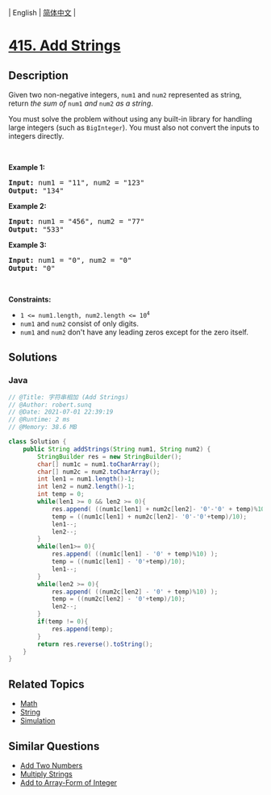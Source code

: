 
| English | [简体中文](README.md) |

# [415. Add Strings](https://leetcode.cn//problems/add-strings/)

## Description

<p>Given two non-negative integers, <code>num1</code> and <code>num2</code> represented as string, return <em>the sum of</em> <code>num1</code> <em>and</em> <code>num2</code> <em>as a string</em>.</p>

<p>You must solve the problem without using any built-in library for handling large integers (such as <code>BigInteger</code>). You must also not convert the inputs to integers directly.</p>

<p>&nbsp;</p>
<p><strong class="example">Example 1:</strong></p>

<pre>
<strong>Input:</strong> num1 = &quot;11&quot;, num2 = &quot;123&quot;
<strong>Output:</strong> &quot;134&quot;
</pre>

<p><strong class="example">Example 2:</strong></p>

<pre>
<strong>Input:</strong> num1 = &quot;456&quot;, num2 = &quot;77&quot;
<strong>Output:</strong> &quot;533&quot;
</pre>

<p><strong class="example">Example 3:</strong></p>

<pre>
<strong>Input:</strong> num1 = &quot;0&quot;, num2 = &quot;0&quot;
<strong>Output:</strong> &quot;0&quot;
</pre>

<p>&nbsp;</p>
<p><strong>Constraints:</strong></p>

<ul>
	<li><code>1 &lt;= num1.length, num2.length &lt;= 10<sup>4</sup></code></li>
	<li><code>num1</code> and <code>num2</code> consist of only digits.</li>
	<li><code>num1</code> and <code>num2</code> don&#39;t have any leading zeros except for the zero itself.</li>
</ul>


## Solutions


### Java

```Java
// @Title: 字符串相加 (Add Strings)
// @Author: robert.sunq
// @Date: 2021-07-01 22:39:19
// @Runtime: 2 ms
// @Memory: 38.6 MB

class Solution {
    public String addStrings(String num1, String num2) {
        StringBuilder res = new StringBuilder();
        char[] num1c = num1.toCharArray();
        char[] num2c = num2.toCharArray();
        int len1 = num1.length()-1;
        int len2 = num2.length()-1;
        int temp = 0;
        while(len1 >= 0 && len2 >= 0){
            res.append( ((num1c[len1] + num2c[len2]- '0'-'0' + temp)%10) );
            temp = ((num1c[len1] + num2c[len2]- '0'-'0'+temp)/10);
            len1--;
            len2--;
        }
        while(len1>= 0){
            res.append( ((num1c[len1] - '0' + temp)%10) );
            temp = ((num1c[len1] - '0'+temp)/10);
            len1--;
        }
        while(len2 >= 0){
            res.append( ((num2c[len2] - '0' + temp)%10) );
            temp = ((num2c[len2] - '0'+temp)/10);
            len2--;
        }
        if(temp != 0){
            res.append(temp);
        }
        return res.reverse().toString();
    }
}
```



## Related Topics

- [Math](https://leetcode.cn//tag/math)
- [String](https://leetcode.cn//tag/string)
- [Simulation](https://leetcode.cn//tag/simulation)

## Similar Questions

- [Add Two Numbers](../add-two-numbers/README_EN.md)
- [Multiply Strings](../multiply-strings/README_EN.md)
- [Add to Array-Form of Integer](../add-to-array-form-of-integer/README_EN.md)
